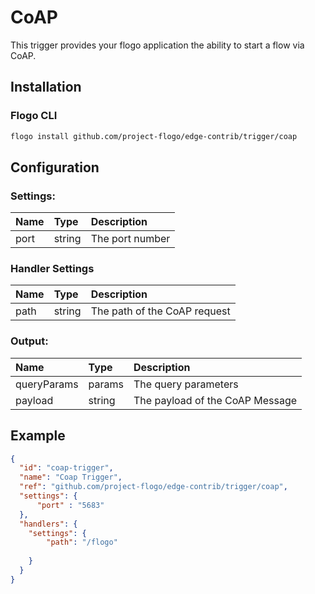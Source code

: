 # CoAP
This trigger provides your flogo application the ability to start a flow via CoAP.

## Installation

### Flogo CLI
```bash
flogo install github.com/project-flogo/edge-contrib/trigger/coap
```

## Configuration

### Settings:
| Name      | Type   | Description
| :---      | :---   | :---
| port    | string | 	The port number

### Handler Settings
| Name      | Type   | Description
| :---      | :---   | :---
| path | string | The path of the CoAP request

 
### Output: 

| Name    | Type   | Description
| :---    | :---   | :---
| queryParams | params | The query parameters
| payload | string | The payload of the CoAP Message
    

## Example

```json
{
  "id": "coap-trigger",
  "name": "Coap Trigger",
  "ref": "github.com/project-flogo/edge-contrib/trigger/coap",
  "settings": {
      "port" : "5683"
  },
  "handlers": {
    "settings": {
    	"path": "/flogo"
    
    }
  }
}
```